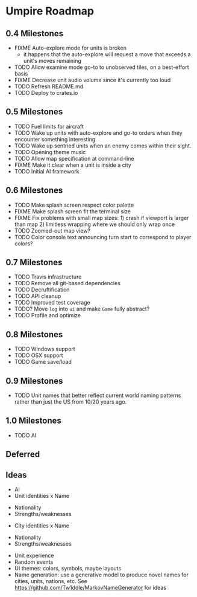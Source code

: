 # Umpire Roadmap

## 0.4 Milestones
* FIXME Auto-explore mode for units is broken
  - it happens that the auto-explore will request a move that exceeds a unit's moves remaining
* TODO Allow examine mode go-to to unobserved tiles, on a best-effort basis
* FIXME Decrease unit audio volume since it's currently too loud
* TODO Refresh README.md
* TODO Deploy to crates.io

## 0.5 Milestones
* TODO Fuel limits for aircraft
* TODO Wake up units with auto-explore and go-to orders when they encounter something interesting
* TODO Wake up sentried units when an enemy comes within their sight.
* TODO Opening theme music
* TODO Allow map specification at command-line
* FIXME Make it clear when a unit is inside a city
* TODO Initial AI framework

## 0.6 Milestones
* TODO Make splash screen respect color palette
* FIXME Make splash screen fit the terminal size
* FIXME Fix problems with small map sizes: 1) crash if viewport is larger than map 2) limitless wrapping where we should only wrap once
* TODO Zoomed-out map view?
* TODO Color console text announcing turn start to correspond to player colors?

## 0.7 Milestones
* TODO Travis infrastructure
* TODO Remove all git-based dependencies
* TODO Decruftification
* TODO API cleanup
* TODO Improved test coverage
* TODO? Move `log` into `ui` and make `Game` fully abstract?
* TODO Profile and optimize

## 0.8 Milestones
* TODO Windows support
* TODO OSX support
* TODO Game save/load

## 0.9 Milestones
* TODO Unit names that better reflect current world naming patterns rather than just the US from 10/20 years ago.

## 1.0 Milestones
* TODO AI


## Deferred


## Ideas
* AI
* Unit identities
 x Name
 - Nationality
 - Strengths/weaknesses
* City identities
 x Name
 - Nationality
 - Strengths/weaknesses
* Unit experience
* Random events
* UI themes: colors, symbols, maybe layouts
* Name generation: use a generative model to produce novel names for
  cities, units, nations, etc. See https://github.com/Tw1ddle/MarkovNameGenerator for ideas
